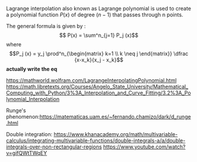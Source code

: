 Lagrange interpolation also known as Lagrange polynomial is used to create a polynomial function  $P(x)$ of degree $(n-1)$ that passes through n points. 


The general formula is given by :
$$ P(x) = \sum^n_{j=1} P_j (x)$$
where
$$P_j (x) = y_j  \prod^n_{\begin{matrix} k=1 \\ k \neq j  \end{matrix}} \dfrac {x-x_k}{x_j - x_k}$$
**actually write the eq**


https://mathworld.wolfram.com/LagrangeInterpolatingPolynomial.html
https://math.libretexts.org/Courses/Angelo_State_University/Mathematical_Computing_with_Python/3%3A_Interpolation_and_Curve_Fitting/3.2%3A_Polynomial_Interpolation

Runge's phenomenon:https://matematicas.uam.es/~fernando.chamizo/dark/d_runge.html

Double integration:
https://www.khanacademy.org/math/multivariable-calculus/integrating-multivariable-functions/double-integrals-a/a/double-integrals-over-non-rectangular-regions
https://www.youtube.com/watch?v=gifQWtTWqEY